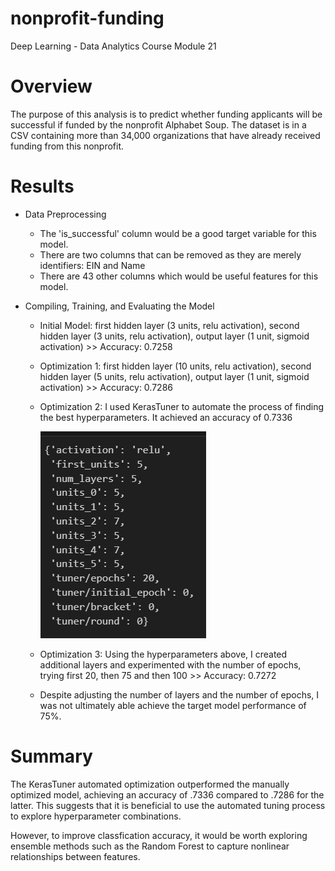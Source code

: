 # nonprofit-funding
Deep Learning - Data Analytics Course Module 21

# Overview
The purpose of this analysis is to predict whether funding applicants will be successful if funded by the nonprofit Alphabet Soup. The dataset is in a CSV containing more than 34,000 organizations that have already received funding from this nonprofit.

# Results

 - Data Preprocessing
    - The 'is_successful' column would be a good target variable for this model.
    - There are two columns that can be removed as they are merely identifiers: EIN and Name
    - There are 43 other columns which would be useful features for this model.

 - Compiling, Training, and Evaluating the Model
    
    - Initial Model:  first hidden layer (3 units, relu activation), second hidden layer (3 units, relu activation), output layer (1 unit, sigmoid activation) >> Accuracy: 0.7258

    - Optimization 1: first hidden layer (10 units, relu activation), second hidden layer (5 units, relu activation), output layer (1 unit, sigmoid activation) >> Accuracy: 0.7286

    - Optimization 2: I used KerasTuner to automate the process of finding the best hyperparameters. It achieved an accuracy of 0.7336
  
      ![KerasTunerResults](images/autooptimization_results.jpg)
    
    - Optimization 3: Using the hyperparameters above, I created additional layers and experimented with the number of epochs, trying first 20, then 75 and then 100 >>  Accuracy: 0.7272

    - Despite adjusting the number of layers and the number of epochs, I was not ultimately able achieve the target model performance of 75%.

# Summary

The KerasTuner automated optimization outperformed the manually optimized model, achieving an accuracy of .7336 compared to .7286 for the latter. This suggests that it is beneficial to use the automated tuning process to explore hyperparameter combinations.

However, to improve classfication accuracy, it would be worth exploring ensemble methods such as the Random Forest to capture nonlinear relationships between features.
